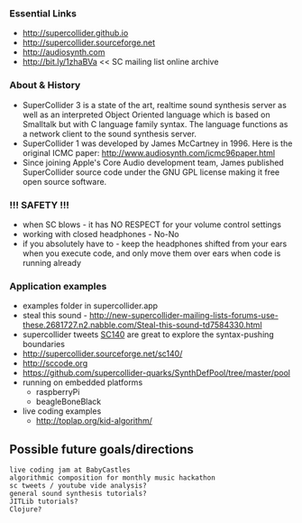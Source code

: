 
### Essential Links
- http://supercollider.github.io
- http://supercollider.sourceforge.net
- http://audiosynth.com
- http://bit.ly/1zhaBVa << SC mailing list online archive


### About & History
- SuperCollider 3 is a state of the art, realtime sound synthesis server as well as an interpreted Object Oriented language which is based on Smalltalk but with C language family syntax. The language functions as a network client to the sound synthesis server.
- SuperCollider 1 was developed by James McCartney in 1996. Here is the original ICMC paper: http://www.audiosynth.com/icmc96paper.html
- Since joining Apple's Core Audio development team, James published SuperCollider source code under the GNU GPL license making it free open source software. 

### !!! SAFETY !!!
- when SC blows - it has NO RESPECT for your volume control settings
- working with closed headphones - No-No
- if you absolutely have to - keep the headphones shifted from your ears when you execute code, and only move them over ears when code is running already

### Application examples
- examples folder in supercollider.app
- steal this sound - http://new-supercollider-mailing-lists-forums-use-these.2681727.n2.nabble.com/Steal-this-sound-td7584330.html
- supercollider tweets [SC140](http://sctweets.tumblr.com/) are great to explore the syntax-pushing boundaries
- http://supercollider.sourceforge.net/sc140/
- http://sccode.org
- https://github.com/supercollider-quarks/SynthDefPool/tree/master/pool
- running on embedded platforms
	- raspberryPi
	- beagleBoneBlack
- live coding examples
	- http://toplap.org/kid-algorithm/

## Possible future goals/directions
	live coding jam at BabyCastles
	algorithmic composition for monthly music hackathon
	sc tweets / youtube vide analysis?
	general sound synthesis tutorials?
	JITLib tutorials?
	Clojure?

